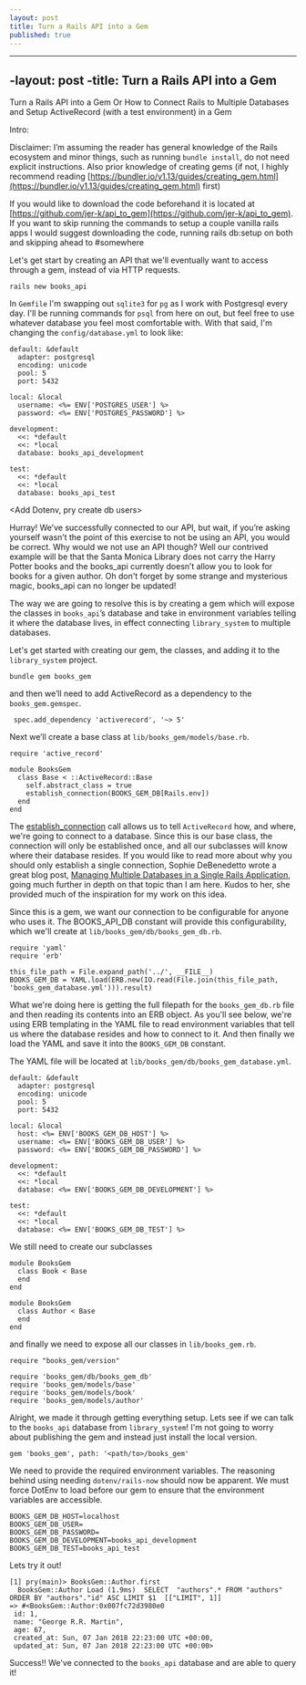 ```yaml
---
layout: post
title: Turn a Rails API into a Gem
published: true
---
```


----
 -layout: post
 -title: Turn a Rails API into a Gem
 ----
 
Turn a Rails API into a Gem
Or How to Connect Rails to Multiple Databases and Setup ActiveRecord (with a test environment) in a Gem

Intro: <Coming Soon>

Disclaimer: I’m assuming the reader has general knowledge of the Rails ecosystem and minor things, such as running `bundle install`, do not need explicit instructions. Also prior knowledge of creating gems (if not, I highly recommend reading [https://bundler.io/v1.13/guides/creating_gem.html](https://bundler.io/v1.13/guides/creating_gem.html) first)

If you would like to download the code beforehand it is located at [https://github.com/jer-k/api_to_gem](https://github.com/jer-k/api_to_gem). If you want to skip running the commands to setup a couple vanilla rails apps I would suggest downloading the code, running rails db:setup on both and skipping ahead to #somewhere

Let's get start by creating an API that we'll eventually want to access through a gem, instead of via HTTP requests. 
```
rails new books_api
```
In `Gemfile` I'm swapping out `sqlite3` for `pg` as I work with Postgresql every day. I'll be running commands for `psql` from here on out, but feel free to use whatever database you feel most comfortable with. With that said, I'm changing the `config/database.yml` to look like:
```
default: &default
  adapter: postgresql
  encoding: unicode
  pool: 5
  port: 5432

local: &local
  username: <%= ENV['POSTGRES_USER'] %>
  password: <%= ENV['POSTGRES_PASSWORD'] %>

development:
  <<: *default
  <<: *local
  database: books_api_development

test:
  <<: *default
  <<: *local
  database: books_api_test
```

<Add Dotenv, pry create db users>


Hurray! We’ve successfully connected to our API, but wait, if you’re asking yourself wasn’t the point of this exercise to not be using an API, you would be correct. Why would we not use an API though? Well our contrived example will be that the Santa Monica Library does not carry the Harry Potter books and the books_api currently doesn’t allow you to look for books for a given author. Oh don't forget by some strange and mysterious magic, books_api can no longer be updated!

The way we are going to resolve this is by creating a gem which will expose the classes in `books_api`’s database and take in environment variables telling it where the database lives, in effect connecting `library_system` to multiple databases.

Let's get started with creating our gem, the classes, and adding it to the `library_system` project.
```
bundle gem books_gem
```
and then we’ll need to add ActiveRecord as a dependency to the `books_gem.gemspec`.

```
 spec.add_dependency 'activerecord', '~> 5'
```

Next we’ll create a base class at `lib/books_gem/models/base.rb`.
```
require 'active_record'

module BooksGem
  class Base < ::ActiveRecord::Base
    self.abstract_class = true
    establish_connection(BOOKS_GEM_DB[Rails.env])
  end
end
```

The [establish_connection](http://api.rubyonrails.org/classes/ActiveRecord/ConnectionHandling.html#method-i-establish_connection) call allows us to tell `ActiveRecord` how, and where, we're going to connect to a database. Since this is our base class, the connection will only be established once, and all our subclasses will know where their database resides. If you would like to read more about why you should only establish a single connection, Sophie DeBenedetto wrote a great blog post, [Managing Multiple Databases in a Single Rails Application](http://www.thegreatcodeadventure.com/managing-multiple-databases-in-a-single-rails-application/), going much further in depth on that topic than I am here. Kudos to her, she provided much of the inspiration for my work on this idea. 

Since this is a gem, we want our connection to be configurable for anyone who uses it. The BOOKS_API_DB constant will provide this configurability, which we'll create at `lib/books_gem/db/books_gem_db.rb`.
```
require 'yaml'
require 'erb'

this_file_path = File.expand_path('../', __FILE__)
BOOKS_GEM_DB = YAML.load(ERB.new(IO.read(File.join(this_file_path, 'books_gem_database.yml'))).result)

```
What we're doing here is getting the full filepath for the `books_gem_db.rb` file and then reading its contents into an ERB object. As you'll see below, we're using ERB templating in the YAML file to read environment variables that tell us where the database resides and how to connect to it. And then finally we load the YAML and save it into the `BOOKS_GEM_DB` constant.

The YAML file will be located at `lib/books_gem/db/books_gem_database.yml`.
```
default: &default
  adapter: postgresql
  encoding: unicode
  pool: 5
  port: 5432

local: &local
  host: <%= ENV['BOOKS_GEM_DB_HOST'] %>
  username: <%= ENV['BOOKS_GEM_DB_USER'] %>
  password: <%= ENV['BOOKS_GEM_DB_PASSWORD'] %>

development:
  <<: *default
  <<: *local
  database: <%= ENV['BOOKS_GEM_DB_DEVELOPMENT'] %>

test:
  <<: *default
  <<: *local
  database: <%= ENV['BOOKS_GEM_DB_TEST'] %>
```

We still need to create our subclasses
```
module BooksGem
  class Book < Base
  end
end
```
```
module BooksGem
  class Author < Base
  end
end
```
and finally we need to expose all our classes in `lib/books_gem.rb`.
```
require "books_gem/version"

require 'books_gem/db/books_gem_db'
require 'books_gem/models/base'
require 'books_gem/models/book'
require 'books_gem/models/author'
```

Alright, we made it through getting everything setup. Lets see if we can talk to the `books_api` database from `library_system`! I'm not going to worry about publishing the gem and instead just install the local version.
```
gem 'books_gem', path: '<path/to>/books_gem'
```
We need to provide the required environment variables. The reasoning behind using needing `dotenv/rails-now` should now be apparent. We must force DotEnv to load before our gem to ensure that the environment variables are accessible.
```
BOOKS_GEM_DB_HOST=localhost
BOOKS_GEM_DB_USER=
BOOKS_GEM_DB_PASSWORD=
BOOKS_GEM_DB_DEVELOPMENT=books_api_development
BOOKS_GEM_DB_TEST=books_api_test
```
Lets try it out!
```
[1] pry(main)> BooksGem::Author.first
  BooksGem::Author Load (1.9ms)  SELECT  "authors".* FROM "authors" ORDER BY "authors"."id" ASC LIMIT $1  [["LIMIT", 1]]
=> #<BooksGem::Author:0x007fc72d3980e0
 id: 1,
 name: "George R.R. Martin",
 age: 67,
 created_at: Sun, 07 Jan 2018 22:23:00 UTC +00:00,
 updated_at: Sun, 07 Jan 2018 22:23:00 UTC +00:00>
```
Success!! We've connected to the `books_api` database and are able to query it!
